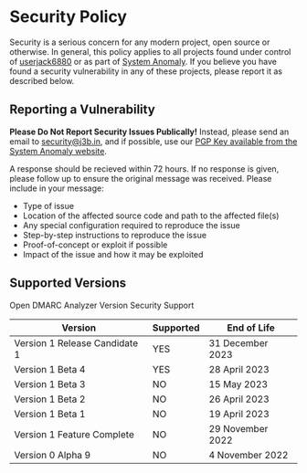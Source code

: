 # Security Policy

Security is a serious concern for any modern project, open source or otherwise. In general, this policy applies to all projects found under control of [userjack6880](https://github.com/userjack6880) or as part of [System Anomaly](https://systemanomaly.com). If you believe you have found a security vulnerability in any of these projects, please report it as described below.

## Reporting a Vulnerability

**Please Do Not Report Security Issues Publically!** Instead, please send an email to [security@j3b.in](mailto:security@j3b.in), and if possible, use our [PGP Key available from the System Anomaly website](https://systemanomaly.com/pgp/). 

A response should be recieved within 72 hours. If no response is given, please follow up to ensure the original message was received. Please include in your message:
- Type of issue
- Location of the affected source code and path to the affected file(s)
- Any special configuration required to reproduce the issue
- Step-by-step instructions to reproduce the issue
- Proof-of-concept or exploit if possible
- Impact of the issue and how it may be exploited

## Supported Versions

Open DMARC Analyzer Version Security Support

| Version                       | Supported | End of Life      |
| ----------------------------- | --------- | ---------------- |
| Version 1 Release Candidate 1 | YES       | 31 December 2023 |
| Version 1 Beta 4              | YES       | 28 April 2023    |
| Version 1 Beta 3              | NO        | 15 May 2023      |
| Version 1 Beta 2              | NO        | 26 April 2023    |
| Version 1 Beta 1              | NO        | 19 April 2023    |
| Version 1 Feature Complete    | NO        | 29 November 2022 |
| Version 0 Alpha 9             | NO        | 4 November 2022  |

